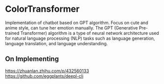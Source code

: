 # ColorTransformer
 Implementation of chatbot based on GPT algorithm. Focus on cute and anime style, can tune her emotion manually. 
 The GPT (Generative Pre-trained Transformer) algorithm is a type of neural network architecture used for natural language processing (NLP) tasks such as language generation, language translation, and language understanding.

On Implementing
--
https://zhuanlan.zhihu.com/p/432560133
https://github.com/eggplants/deepl-cli
